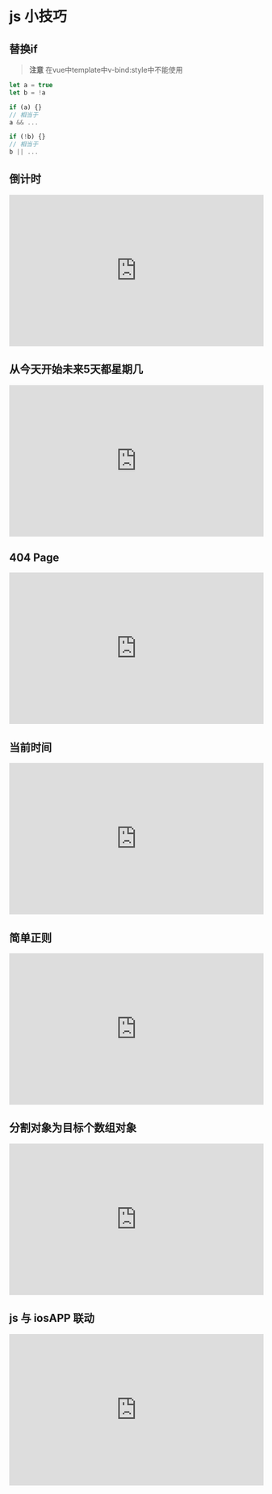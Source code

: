# js 小技巧

## 替换if

> **注意** 在vue中template中v-bind:style中不能使用

```js
let a = true
let b = !a

if (a) {}
// 相当于
a && ...

if (!b) {}
// 相当于
b || ...
```

## 倒计时

<iframe height="300" style="width: 100%;" scrolling="no" title="倒计时" src="https://codepen.io/unzoa/embed/RwLgpjJ?default-tab=html%2Cresult" frameborder="no" loading="lazy" allowtransparency="true" allowfullscreen="true">
  See the Pen <a href="https://codepen.io/unzoa/pen/RwLgpjJ">
  倒计时</a> by unzoa (<a href="https://codepen.io/unzoa">@unzoa</a>)
  on <a href="https://codepen.io">CodePen</a>.
</iframe>

## 从今天开始未来5天都星期几

<iframe height="300" style="width: 100%;" scrolling="no" title="从今天开始未来5天都星期几" src="https://codepen.io/unzoa/embed/gOGRWda?default-tab=html%2Cresult" frameborder="no" loading="lazy" allowtransparency="true" allowfullscreen="true">
  See the Pen <a href="https://codepen.io/unzoa/pen/gOGRWda">
  从今天开始未来5天都星期几</a> by unzoa (<a href="https://codepen.io/unzoa">@unzoa</a>)
  on <a href="https://codepen.io">CodePen</a>.
</iframe>

## 404 Page

<iframe height="300" style="width: 100%;" scrolling="no" title="404page" src="https://codepen.io/unzoa/embed/XWegRoB?default-tab=html%2Cresult" frameborder="no" loading="lazy" allowtransparency="true" allowfullscreen="true">
  See the Pen <a href="https://codepen.io/unzoa/pen/XWegRoB">
  404page</a> by unzoa (<a href="https://codepen.io/unzoa">@unzoa</a>)
  on <a href="https://codepen.io">CodePen</a>.
</iframe>

## 当前时间

<iframe height="300" style="width: 100%;" scrolling="no" title="当前时间" src="https://codepen.io/unzoa/embed/WNZOjPj?default-tab=html%2Cresult" frameborder="no" loading="lazy" allowtransparency="true" allowfullscreen="true">
  See the Pen <a href="https://codepen.io/unzoa/pen/WNZOjPj">
  当前时间</a> by unzoa (<a href="https://codepen.io/unzoa">@unzoa</a>)
  on <a href="https://codepen.io">CodePen</a>.
</iframe>


## 简单正则

<iframe height="300" style="width: 100%;" scrolling="no" title="简单正则" src="https://codepen.io/unzoa/embed/bGoRWPq?default-tab=html%2Cresult" frameborder="no" loading="lazy" allowtransparency="true" allowfullscreen="true">
  See the Pen <a href="https://codepen.io/unzoa/pen/bGoRWPq">
  简单正则</a> by unzoa (<a href="https://codepen.io/unzoa">@unzoa</a>)
  on <a href="https://codepen.io">CodePen</a>.
</iframe>


## 分割对象为目标个数组对象

<iframe height="300" style="width: 100%;" scrolling="no" title="分割对象为目标个数组对象" src="https://codepen.io/unzoa/embed/LYzLLPK?default-tab=html%2Cresult" frameborder="no" loading="lazy" allowtransparency="true" allowfullscreen="true">
  See the Pen <a href="https://codepen.io/unzoa/pen/LYzLLPK">
  分割对象为目标个数组对象</a> by unzoa (<a href="https://codepen.io/unzoa">@unzoa</a>)
  on <a href="https://codepen.io">CodePen</a>.
</iframe>

## js 与 iosAPP 联动

<iframe height="300" style="width: 100%;" scrolling="no" title="js与iosAPP联动" src="https://codepen.io/unzoa/embed/GRMEEpq?default-tab=html%2Cresult" frameborder="no" loading="lazy" allowtransparency="true" allowfullscreen="true">
  See the Pen <a href="https://codepen.io/unzoa/pen/GRMEEpq">
  js与iosAPP联动</a> by unzoa (<a href="https://codepen.io/unzoa">@unzoa</a>)
  on <a href="https://codepen.io">CodePen</a>.
</iframe>
